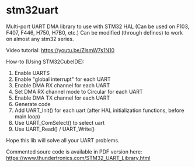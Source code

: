 # stm32uart
Multi-port UART DMA library to use with STM32 HAL (Can be used on F103, F407, F446, H750, H7B0, etc.)
Can be modified (through defines) to work on almost any stm32 series.

Video tutorial: https://youtu.be/ZlsmW7s1N10

How-to (Using STM32CubeIDE):
1. Enable UARTS
2. Enable "global interrupt" for each UART
3. Enable DMA RX channel for each UART
4. Set DMA RX channel mode to Circular for each UART
5. Enable DMA TX channel for each UART
6. Generate code
7. Add UART_Init() for each uart (after HAL initialization functions, before main loop)
8. Use UART_ComSelect() to select uart
9. Use UART_Read() / UART_Write()

Hope this lib will solve all your UART problems.

Commented soure code is available in PDF version here: https://www.thundertronics.com/STM32_UART_Library.html
